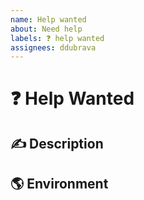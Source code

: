 ```yaml
---
name: Help wanted
about: Need help
labels: ❓ help wanted
assignees: ddubrava
---
```


# ❓ Help Wanted

## ✍️ Description

<!-- A clear and concise description of the problem -->

## 🌎 Environment

<!-- run `ng version` and paste output below -->
<!-- paste `angular8-yandex-maps` version -->
